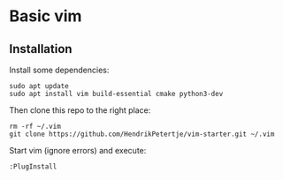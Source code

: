 # Basic vim

## Installation
Install some dependencies:

```
sudo apt update
sudo apt install vim build-essential cmake python3-dev
```

Then clone this repo to the right place:

```
rm -rf ~/.vim
git clone https://github.com/HendrikPetertje/vim-starter.git ~/.vim
```

Start vim (ignore errors) and execute:

```
:PlugInstall
```
